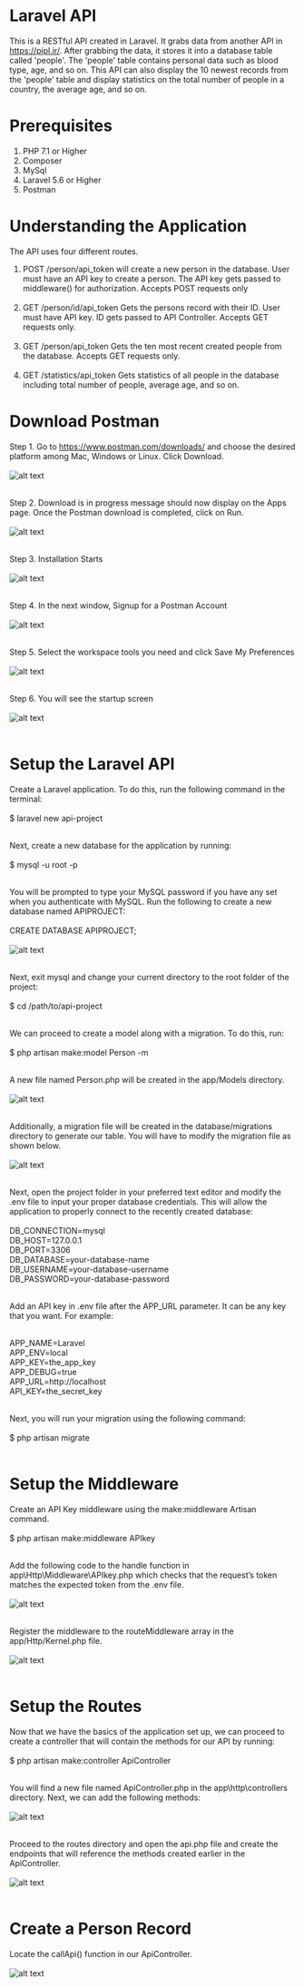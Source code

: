 # Laravel API
This is a RESTful API created in Laravel. It grabs data from another API in https://pipl.ir/. After grabbing the data, it stores it into a database table called 'people'. The 'people' table contains personal data such as blood type, age, and so on. This API can also display the 10 newest records from the 'people' table and display statistics on the total number of people in a country, the average age, and so on. 

# Prerequisites
1. PHP 7.1 or Higher <br/>
2. Composer <br/>
3. MySql <br/>
4. Laravel 5.6 or Higher <br/>
5. Postman <br/>

# Understanding the Application 
The API uses four different routes. <br/>
1. POST /person/api_token will create a new person in the database. User must have an API key to create a person. The API key gets passed to middleware() for authorization. Accepts POST requests only <br/> <br/>
2. GET /person/id/api_token Gets the persons record with their ID. User must have API key. ID gets passed to API Controller. Accepts GET requests only. <br/> <br/>
3. GET /person/api_token Gets the ten most recent created people from the database. Accepts GET requests only. <br/> <br/>
4. GET /statistics/api_token Gets statistics of all people in the database including total number of people, average age, and so on. 

# Download Postman
Step 1. Go to https://www.postman.com/downloads/ and choose the desired platform among Mac, Windows or Linux. Click Download. <br /> <br />
![alt text](https://github.com/humbleguidant/LaravelAPI/blob/master/Screenshots/postman.PNG?raw=true) <br/> <br/>

Step 2. Download is in progress message should now display on the Apps page. Once the Postman download is completed, click on Run. <br /> <br />
![alt text](https://github.com/humbleguidant/LaravelAPI/blob/master/Screenshots/run.PNG?raw=true) <br/> <br/>

Step 3. Installation Starts <br /> <br />
![alt text](https://github.com/humbleguidant/LaravelAPI/blob/master/Screenshots/installation.PNG?raw=true) <br/> <br/>

Step 4. In the next window, Signup for a Postman Account <br /> <br />
![alt text](https://github.com/humbleguidant/LaravelAPI/blob/master/Screenshots/signup.PNG?raw=true) <br/> <br/>

Step 5. Select the workspace tools you need and click Save My Preferences <br /> <br/>
![alt text](https://github.com/humbleguidant/LaravelAPI/blob/master/Screenshots/select.PNG?raw=true) <br/> <br/>

Step 6. You will see the startup screen <br /> <br />
![alt text](https://github.com/humbleguidant/LaravelAPI/blob/master/Screenshots/startup.PNG?raw=true) <br/> <br/>

# Setup the Laravel API
Create a Laravel application. To do this, run the following command in the terminal: <br/> <br/>
$ laravel new api-project <br/> <br/>

Next, create a new database for the application by running: <br/> <br/>
$ mysql -u root -p <br/> <br/>

You will be prompted to type your MySQL password if you have any set when you authenticate with MySQL. Run the following to create a new database named APIPROJECT: <br/> <br/>
CREATE DATABASE APIPROJECT; <br/> <br/>
![alt text](https://github.com/humbleguidant/LaravelAPI/blob/master/Screenshots/database.PNG?raw=true) <br/> <br/>

Next, exit mysql and change your current directory to the root folder of the project: <br/> <br/> 
$ cd /path/to/api-project <br/> <br/>

We can proceed to create a model along with a migration. To do this, run: <br/> <br/>
$ php artisan make:model Person -m <br/> <br/>

A new file named Person.php will be created in the app/Models directory. <br/> <br/>
![alt text](https://github.com/humbleguidant/LaravelAPI/blob/master/Screenshots/person.PNG?raw=true) <br/> <br/>

Additionally, a migration file will be created in the database/migrations directory to generate our table. You will have to modify the migration file as shown below. <br/> <br/>
![alt text](https://github.com/humbleguidant/LaravelAPI/blob/master/Screenshots/migration.PNG?raw=true) <br/> <br/>

Next, open the project folder in your preferred text editor and modify the .env file to input your proper database credentials. This will allow the application to properly connect to the recently created database: <br/> <br/>
DB_CONNECTION=mysql <br/>
DB_HOST=127.0.0.1 <br/>
DB_PORT=3306 <br/>
DB_DATABASE=your-database-name <br/>
DB_USERNAME=your-database-username <br/>
DB_PASSWORD=your-database-password <br/> <br/>

Add an API key in .env file after the APP_URL parameter. It can be any key that you want. For example: <br/> <br/>

APP_NAME=Laravel <br/>
APP_ENV=local <br/>
APP_KEY=the_app_key <br/>
APP_DEBUG=true <br/>
APP_URL=http://localhost <br/>
API_KEY=the_secret_key <br/> <br/> 

Next, you will run your migration using the following command: <br/> <br/>
$ php artisan migrate <br/> <br/>

# Setup the Middleware
Create an API Key middleware using the make:middleware Artisan command. <br/> <br/>
$ php artisan make:middleware APIkey <br/> <br/>

Add the following code to the handle function in app\Http\Middleware\APIkey.php which checks that the request’s token matches the expected token from the .env file. <br/> <br/>
![alt text](https://github.com/humbleguidant/LaravelAPI/blob/master/Screenshots/middleware.PNG?raw=true) <br/> <br/>

Register the middleware to the routeMiddleware array in the app/Http/Kernel.php file. <br/> <br/>
![alt text](https://github.com/humbleguidant/LaravelAPI/blob/master/Screenshots/kernel.PNG?raw=true) <br/> <br/>

# Setup the Routes
Now that we have the basics of the application set up, we can proceed to create a controller that will contain the methods for our API by running: <br/> <br/>
$ php artisan make:controller ApiController <br/> <br/>

You will find a new file named ApiController.php in the app\http\controllers directory. Next, we can add the following methods: <br/> <br/>
![alt text](https://github.com/humbleguidant/LaravelAPI/blob/master/Screenshots/controller.PNG?raw=true) <br/> <br/>

Proceed to the routes directory and open the api.php file and create the endpoints that will reference the methods created earlier in the ApiController. <br/> <br/>
![alt text](https://github.com/humbleguidant/LaravelAPI/blob/master/Screenshots/routes.PNG?raw=true) <br/> <br/>

# Create a Person Record
Locate the callApi() function in our ApiController. <br/> <br/>
![alt text](https://github.com/humbleguidant/LaravelAPI/blob/master/Screenshots/callapi.PNG?raw=true) <br/> <br/>
